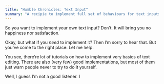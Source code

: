 ```yaml
---
title: "Humble Chronicles: Text Input"
summary: "A recipie to implement full set of behaviours for text inputs"
---
```


So you want to implement your own text input? Don’t. It will bring you no happiness nor satisfaction.

Okay, but what if you _need_ to implement it? Then I’m sorry to hear that. But you’ve come to the right place. Let me help.

You see, there’re lot of tutorials on how to implement very basics of text editing. There are also (very few) good implementations, but most of them just warn people never to try to do it yourself.

Well, I guess I’m not a good listener. I